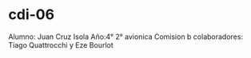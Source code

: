 # cdi-06

Alumno: Juan Cruz Isola
Año:4° 2° avionica Comision b
colaboradores: Tiago Quattrocchi y Eze Bourlot
